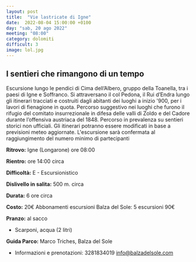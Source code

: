 ```yaml
---
layout: post
title:  "Vie lastricate di Igne"
date:  2022-08-04 15:00:00 +0100
day: "sab, 20 ago 2022"
meeting: "08:00"
category: dolomiti 
difficult: 3
image: lol.jpg
---
```


## I sentieri che rimangono di un tempo

Escursione lungo le pendici di Cima dell’Albero, gruppo della Toanella, tra i paesi di Igne e Soffranco. Si attraversano il col Pedona, il Rui d’Endra lungo gli itinerari tracciati e costruiti dagli abitanti dei luoghi a inizio '900, per i lavori di fienagione in quota. Percorso suggestivo nei luoghi che furono il rifugio del comitato insurrezionale in difesa delle valli di Zoldo e del Cadore durante l’offensiva austriaca del 1848. 
Percorso in prevalenza su sentieri storici non ufficiali.
Gli itinerari potranno essere modificati in base a previsioni meteo aggiornate.
L'escursione sarà confermata al raggiungimento del numero minimo di partecipanti

**Ritrovo:** Igne (Longarone) ore 08:00

**Rientro:** ore 14:00 circa 

**Difficoltà:** E - Escursionistico

**Dislivello in salita:**  500 m. circa

**Durata:** 6 ore circa

**Costo:** 20€
Abbonamenti escursioni Balza del Sole: 5 escursioni 90€

**Pranzo:** al sacco

+ Scarponi, acqua (2 litri)  

**Guida Parco:** Marco Triches, Balza del Sole
* Informazioni e prenotazioni: 3281834019 info@balzadelsole.com 

